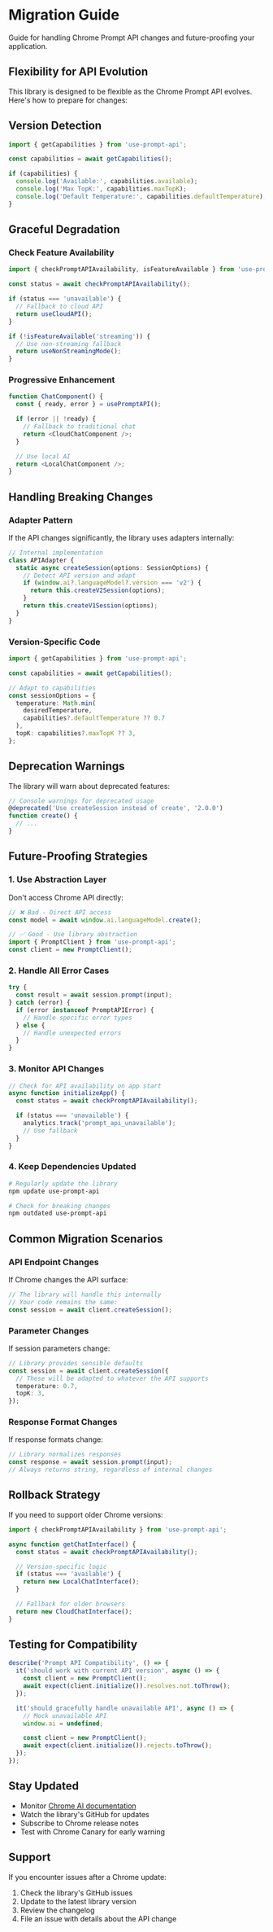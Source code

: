# Migration Guide

Guide for handling Chrome Prompt API changes and future-proofing your application.

## Flexibility for API Evolution

This library is designed to be flexible as the Chrome Prompt API evolves. Here's how to prepare for changes:

## Version Detection

```typescript
import { getCapabilities } from 'use-prompt-api';

const capabilities = await getCapabilities();

if (capabilities) {
  console.log('Available:', capabilities.available);
  console.log('Max TopK:', capabilities.maxTopK);
  console.log('Default Temperature:', capabilities.defaultTemperature);
}
```

## Graceful Degradation

### Check Feature Availability

```typescript
import { checkPromptAPIAvailability, isFeatureAvailable } from 'use-prompt-api';

const status = await checkPromptAPIAvailability();

if (status === 'unavailable') {
  // Fallback to cloud API
  return useCloudAPI();
}

if (!isFeatureAvailable('streaming')) {
  // Use non-streaming fallback
  return useNonStreamingMode();
}
```

### Progressive Enhancement

```typescript
function ChatComponent() {
  const { ready, error } = usePromptAPI();

  if (error || !ready) {
    // Fallback to traditional chat
    return <CloudChatComponent />;
  }

  // Use local AI
  return <LocalChatComponent />;
}
```

## Handling Breaking Changes

### Adapter Pattern

If the API changes significantly, the library uses adapters internally:

```typescript
// Internal implementation
class APIAdapter {
  static async createSession(options: SessionOptions) {
    // Detect API version and adapt
    if (window.ai?.languageModel?.version === 'v2') {
      return this.createV2Session(options);
    }
    return this.createV1Session(options);
  }
}
```

### Version-Specific Code

```typescript
import { getCapabilities } from 'use-prompt-api';

const capabilities = await getCapabilities();

// Adapt to capabilities
const sessionOptions = {
  temperature: Math.min(
    desiredTemperature,
    capabilities?.defaultTemperature ?? 0.7
  ),
  topK: capabilities?.maxTopK ?? 3,
};
```

## Deprecation Warnings

The library will warn about deprecated features:

```typescript
// Console warnings for deprecated usage
@deprecated('Use createSession instead of create', '2.0.0')
function create() {
  // ...
}
```

## Future-Proofing Strategies

### 1. Use Abstraction Layer

Don't access Chrome API directly:

```typescript
// ❌ Bad - Direct API access
const model = await window.ai.languageModel.create();

// ✅ Good - Use library abstraction
import { PromptClient } from 'use-prompt-api';
const client = new PromptClient();
```

### 2. Handle All Error Cases

```typescript
try {
  const result = await session.prompt(input);
} catch (error) {
  if (error instanceof PromptAPIError) {
    // Handle specific error types
  } else {
    // Handle unexpected errors
  }
}
```

### 3. Monitor API Changes

```typescript
// Check for API availability on app start
async function initializeApp() {
  const status = await checkPromptAPIAvailability();

  if (status === 'unavailable') {
    analytics.track('prompt_api_unavailable');
    // Use fallback
  }
}
```

### 4. Keep Dependencies Updated

```bash
# Regularly update the library
npm update use-prompt-api

# Check for breaking changes
npm outdated use-prompt-api
```

## Common Migration Scenarios

### API Endpoint Changes

If Chrome changes the API surface:

```typescript
// The library will handle this internally
// Your code remains the same:
const session = await client.createSession();
```

### Parameter Changes

If session parameters change:

```typescript
// Library provides sensible defaults
const session = await client.createSession({
  // These will be adapted to whatever the API supports
  temperature: 0.7,
  topK: 3,
});
```

### Response Format Changes

If response formats change:

```typescript
// Library normalizes responses
const response = await session.prompt(input);
// Always returns string, regardless of internal changes
```

## Rollback Strategy

If you need to support older Chrome versions:

```typescript
import { checkPromptAPIAvailability } from 'use-prompt-api';

async function getChatInterface() {
  const status = await checkPromptAPIAvailability();

  // Version-specific logic
  if (status === 'available') {
    return new LocalChatInterface();
  }

  // Fallback for older browsers
  return new CloudChatInterface();
}
```

## Testing for Compatibility

```typescript
describe('Prompt API Compatibility', () => {
  it('should work with current API version', async () => {
    const client = new PromptClient();
    await expect(client.initialize()).resolves.not.toThrow();
  });

  it('should gracefully handle unavailable API', async () => {
    // Mock unavailable API
    window.ai = undefined;

    const client = new PromptClient();
    await expect(client.initialize()).rejects.toThrow();
  });
});
```

## Stay Updated

- Monitor [Chrome AI documentation](https://developer.chrome.com/docs/ai/)
- Watch the library's GitHub for updates
- Subscribe to Chrome release notes
- Test with Chrome Canary for early warning

## Support

If you encounter issues after a Chrome update:

1. Check the library's GitHub issues
2. Update to the latest library version
3. Review the changelog
4. File an issue with details about the API change

